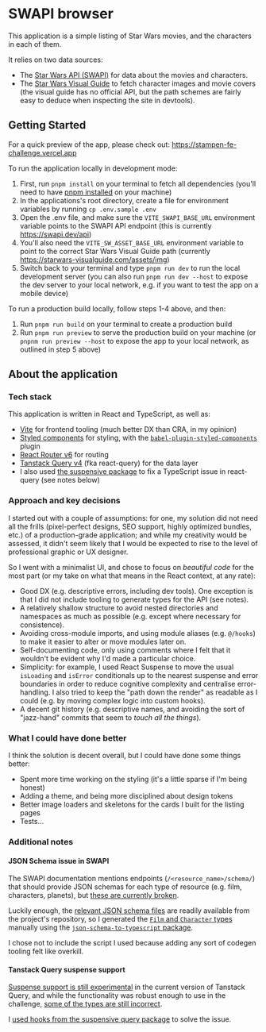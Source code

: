 # SWAPI browser

This application is a simple listing of Star Wars movies, and the characters in each of them.

It relies on two data sources:
- The [Star Wars API (SWAPI)](https://swapi.dev/documentation) for data about the movies and characters.
- The [Star Wars Visual Guide](https://starwars-visualguide.com/) to fetch character images
  and movie covers (the visual guide has no official API, but the path schemes are fairly easy
  to deduce when inspecting the site in devtools).

## Getting Started

For a quick preview of the app, please check out: https://stampen-fe-challenge.vercel.app

To run the application locally in development mode:
1. First, run `pnpm install` on your terminal to fetch all dependencies (you'll
   need to have [pnpm installed](https://pnpm.io/installation) on your machine)
2. In the applications's root directory, create a file for environment
   variables by running `cp .env.sample .env`
3. Open the .env file, and make sure the `VITE_SWAPI_BASE_URL` environment
   variable points to the SWAPI API endpoint (this is currently
   https://swapi.dev/api)
4. You'll also need the `VITE_SW_ASSET_BASE_URL` environment variable to point
   to the correct Star Wars Visual Guide path (currently
   https://starwars-visualguide.com/assets/img)
5. Switch back to your terminal and type `pnpm run dev` to run the local
   development server (you can also run `pnpm run dev --host` to expose the dev
   server to your local network, e.g. if you want to test the app on a mobile
   device)

To run a production build locally, follow steps 1-4 above, and then:
1. Run `pnpm run build` on your terminal to create a production build
2. Run `pnpm run preview` to serve the production build on your machine (or
   `pnpnm run preview --host` to expose the app to your local network, as
   outlined in step 5 above)

## About the application

### Tech stack

This application is written in React and TypeScript, as well as:
- [Vite](https://vitejs.dev/) for frontend tooling (much better DX than CRA, in my opinion)
- [Styled components](https://styled-components.com/) for styling, with the [`babel-plugin-styled-components`](https://github.com/styled-components/babel-plugin-styled-components) plugin
- [React Router v6](https://reactrouter.com) for routing
- [Tanstack Query v4](https://tanstack.com/query/latest) (fka react-query) for the data layer
- I also used [the suspensive package](https://suspensive.org/docs/react-query/README.i18n) to fix a TypeScript issue in react-query (see notes below)

### Approach and key decisions

I started out with a couple of  assumptions: for one, my solution did not need
all the frills (pixel-perfect designs, SEO support, highly optimized bundles,
etc.) of a production-grade application; and while my creativity would be
assessed, it didn't seem likely that I would be expected to rise to the level of
professional graphic or UX designer.

So I went with a minimalist UI, and chose to focus on *beautiful code* for the
most part (or my take on what that means in the React context, at any rate):
- Good DX (e.g. descriptive errors, including dev tools). One exception is
  that I did not include tooling to generate types for the API (see notes).
- A relatively shallow structure to avoid nested directories and namespaces as much
  as possible (e.g. except where necessary for consistence).
- Avoiding cross-module imports, and using module aliases (e.g. `@/hooks`) to
  make it easier to alter or move modules later on.
- Self-documenting code, only using comments where I felt that it wouldn't be
  evident why I'd made a particular choice.
- Simplicity: for example, I used React Suspense to move the usual `isLoading`
  and `isError` conditionals up to the nearest suspense and error boundaries in
  order to reduce cognitive complexity and centralise error-handling. I also
  tried to keep the "path down the render" as readable as I could (e.g. by
  moving complex logic into custom hooks).
- A decent git history (e.g. descriptive names, and avoiding the sort of
  "jazz-hand" commits that seem to *touch all the things*).

### What I could have done better

I think the solution is decent overall, but I could have done some things better:
- Spent more time working on the styling (it's a little sparse if I'm being honest)
- Adding a theme, and being more disciplined about design tokens
- Better image loaders and skeletons for the cards I built for the listing pages
- Tests...


### Additional notes

#### JSON Schema issue in SWAPI

The SWAPI documentation mentions endpoints (`/<resource_name>/schema/`) that
should provide JSON schemas for each type of resource (e.g. film, characters,
planets), but [these are currently broken](https://github.com/Juriy/swapi/issues/37).

Luckily enough, the [relevant JSON schema files](https://github.com/phalt/swapi/tree/master/resources/schemas) are readily available from the
project's repository, so I generated the [`Film` and `Character` types](https://github.com/corrni/stampen-fe-challenge/commit/f0e5900fd47b575644de6d0e98ffba4cce049dbe)
manually using the [`json-schema-to-typescript` package](https://www.npmjs.com/package/json-schema-to-typescript).

I chose not to include the script I used because adding any sort of codegen
tooling felt like overkill.

#### Tanstack Query suspense support

[Suspense support is still experimental](https://tanstack.com/query/latest/docs/react/guides/suspense) in the current version of Tanstack
Query, and while the functionality was robust enough to use in the challenge,
[some of the types are still incorrect](https://github.com/TanStack/query/issues/1297).

I [used hooks from the suspensive query package](https://github.com/corrni/stampen-fe-challenge/commit/a2279da4a7ce1a50270e5ebe2ed2cb9857387601) to solve the issue.
